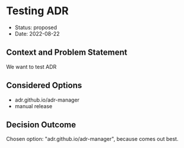 # Testing ADR

* Status: proposed
* Date: 2022-08-22

## Context and Problem Statement

We want to test ADR

## Considered Options

* adr.github.io/adr-manager
* manual release

## Decision Outcome

Chosen option: "adr.github.io/adr-manager", because comes out best.
